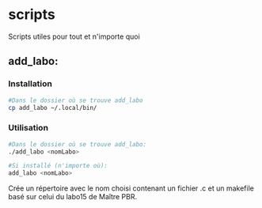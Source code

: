 # scripts
Scripts utiles pour tout et n'importe quoi

## add_labo:
### Installation
```bash
#Dans le dossier où se trouve add_labo
cp add_labo ~/.local/bin/
```
### Utilisation
```bash
#Dans le dossier où se trouve add_labo:
./add_labo <nomLabo>

#Si installé (n'importe où):
add_labo <nomLabo>
```
Crée un répertoire avec le nom choisi contenant un fichier <nomLabo>.c et un makefile basé sur celui du labo15 de Maître PBR.
